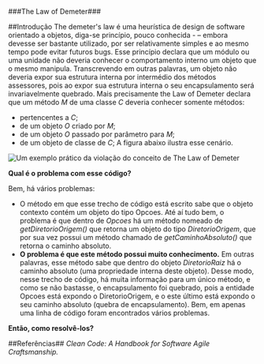 ###The Law of Demeter###

##Introdução
The demeter's law é uma heurística de design de software orientado a objetos, diga-se princípio, pouco conhecida - – embora devesse ser bastante utilizado, por ser relativamente simples e ao mesmo tempo pode evitar futuros bugs.
  Esse princípio declara que um módulo ou uma unidade não deveria conhecer o comportamento interno um objeto que o mesmo manipula. Transcrevendo em outras palavras, um objeto não deveria expor sua estrutura interna por intermédio dos métodos assessores, pois ao expor sua estrutura interna o seu encapsulamento será invariavelmente quebrado.
Mais precisamente the Law of Demeter declara que um método *M* de uma classe *C* deveria conhecer somente métodos:
- pertencentes a *C*;
- de um objeto *O* criado por *M*;
- de um objeto *O* passado por parâmetro para *M*;
- de um objeto de classe de *C*;
A figura abaixo ilustra esse cenário.

![Um exemplo prático da violação do conceito de The Law of Demeter](http://imagizer.imageshack.us/v2/665x29q90/903/7S5gXP.png)

__Qual é o problema com esse código?__

Bem, há vários problemas:
* O método em que esse trecho de código está escrito sabe que o objeto contexto contém um objeto do tipo Opcoes. Até aí tudo bem, o problema é que dentro de _Opcoes_ há um método nomeado de _getDiretorioOrigem()_ que retorna um objeto do tipo _DiretorioOrigem_, que por sua vez possui um método chamado de _getCaminhoAbsoluto()_ que retorna o caminho absoluto.
* __O problema é que este método possui muito conhecimento.__ Em outras palavras, esse método sabe que dentro do objeto _DiretorioRaiz_ há o caminho absoluto (uma propriedade interna deste objeto).
Desse modo, nesse trecho de código, há muita informação para um único método, e como se não bastasse, o encapsulamento foi quebrado, pois a entidade Opcoes está expondo o DiretorioOrigem, e o este último está expondo o seu caminho absoluto (quebra de encapsulamento).
Bem, em apenas uma linha de código foram encontrados vários problemas. 

__Então, como resolvê-los?__


##Referências##
_Clean Code: A Handbook for Software Agile Craftsmanship._
